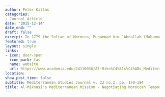 ```yaml
---
author: Peter Kitlas
categories:
- Journal Article
date: "2015-12-14"
date_end: ""
draft: false
excerpt: In 1779 the Sultan of Morocco, Muḥammad bin ‘Abdallah (Muḥammad III r. 1757-1790), sent an ambassadorial delegation to Spain to ransom Ottoman-Algerian prisoners. The delegation was led by Muḥammad bin ‘Uthman al-Miknāsī (d. 1799) who left a detailed account of the mission in his extant text Al-Iksīr fī fikāk al-asīr (The Elixir that will Liberate the Prisoner). When juxtaposed on the historical record, al-Miknāsī’s travelogue illustrates how Muḥammad III and the Moroccan religio-political elite navigated the complex Mediterranean web of religious identity, political allegiance, and ethnicity. Positing a division between ‘temporal’ and ‘spiritual’ sovereignty, increases our understanding of how Muḥammad III substantiated his authority on multiple levels in relation to Spain, Ottoman-Algeria, and the Sublime Porte in Istanbul. While previous scholarship has focused on a religio-political aggression against the Christian Europeans, this article employs al-Miknāsī’s travelogue to demonstrate how Muḥammad III halted religio-political aggression against Dār al-Kufr (Abode of Infidelity) and questioned the unity within Dār al-Islām (Abode of Islam).
featured: true
layout: single
links:
- icon: door-open
  icon_pack: fas
  name: website
  url: https://www.academia.edu/24116066/Al-Mikn%C4%81s%C4%ABs_Mediterranean_Mission_Negotiating_Moroccan_Temporal_and_Spiritual_Sovereignty_in_the_Late_Eighteenth_Century
location: 
show_post_time: false
subtitle: Mediterranean Studies Journal v. 23 no.2, pp. 170-194
title: Al-Miknasi's Mediterranean Mission - Negotiating Moroccan Temporal and Spiritual Sovereignty in the Late Eighteenth Century
---
```


